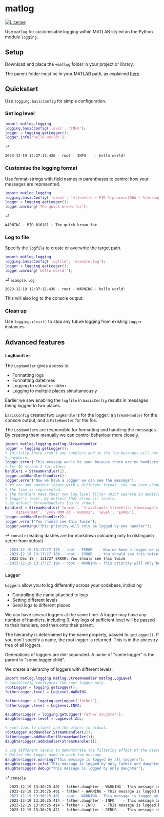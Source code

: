 # matlog

[![License](https://img.shields.io/badge/License-Apache_2.0-blue.svg)](https://opensource.org/licenses/Apache-2.0)

Use `matlog` for customisable logging within MATLAB styled on the Python module [`logging`](https://docs.python.org/3/library/logging.html).

## Setup
Download and place the `+matlog` folder in your project or library.

The parent folder must be in your MATLAB path, as explained [here](https://uk.mathworks.com/help/matlab/matlab_oop/scoping-classes-with-packages.html#brfynt_-3).

## Quickstart

Use `logging.basicConfig` for simple configuration.

### Set log level
```matlab
import matlog.logging
logging.basicConfig('level', 'INFO');
logger = logging.getLogger();
logger.info('hello world!');
```
⏎
```
2023-12-19 12:37:12.430 - root - INFO    - hello world!
```

### Customise the logging format

Use format-strings with field names in parentheses to control how your messages are represented.
```matlab
import matlog.logging
logging.basicConfig('format', '%(level)s ~ PID %(process)06d ~ %(message)s');
logger = logging.getLogger();
logger.warning('The quick brown fox');
```
⏎
```
WARNING ~ PID 016181 ~ The quick brown fox
```

### Log to file

Specify the `logfile` to create or overwrite the target path.
```matlab
import matlog.logging
logging.basicConfig('logfile', 'example.log');
logger = logging.getLogger();
logger.warning('hello world!');
```
⏎
`example.log`
```
2023-12-19 12:37:12.430 - root - WARNING - hello world!
```
This will also log to the console output.

### Clean up

Use `logging.clear()` to stop any future logging from existing `Logger` instances.

## Advanced features

### `LogHandler`

The `LogHandler` gives access to:
- Formatting logs
- Formatting datetimes
- Logging to stdout or stderr
- Logging to mulitple places simultaneously

Earlier we saw enabling the `logfile` in `basicConfig` results in messages being logged to two places.

`basicConfig` created two `LogHandler`s for the logger: a `StreamHandler` for the console output, and a `FileHandler` for the file.

The `LogHandler`s are responsible for formatting and handling the messages. By creating them manually we can control behaviour more closely.

```matlab
import matlog.logging matlog.StreamHandler
logger = logging.getLogger();
% Initially there aren't any handlers and so the log messages will not go
% anywhere.
logger.error("This message won't be seen because there are no handlers");
% Set IO stream 2 for stderr
handler1 = StreamHandler(2);
logger.addHandler(handler1);
logger.error("Now we have a logger we can see the message");
% We can add another logger with a different format. You can even change how
% the time is represented.
% The handlers have their own log level filter which operate in addition to the
% logger's level. By default they allow all levels.
% By default StreamHandlers log to stdout.
handler2 = StreamHandler('format', '%(asctime)s %(level)s: %(message)s',...
    'dateFormat', 'yyyy MMM dd - HHmmss', 'level', 'ERROR');
logger.addHandler(handler2);
logger.error("You should see this twice");
logger.warning("This priority will only be logged by one handler");
```
⏎ `console` (leading dashes are for markdown colouring only to distinguish stderr from stdout)
```diff
- 2023-12-19 13:17:27.175 - root - ERROR   - Now we have a logger we can see the message
- 2023-12-19 13:17:27.188 - root - ERROR   - You should see this twice
  2023 Dec 19 - 131727 ERROR: You should see this twice
- 2023-12-19 13:17:27.196 - root - WARNING - This priority will only be logged by one handler
```

### `Logger`

`Loggers` allow you to log differently across your codebase, including
- Controlling the name attached to logs
- Setting different levels
- Send logs to different places

We can have several loggers at the same time. A logger may have any number of
handlers, including 0.
Any logs of sufficient level will be passed to their handlers, and then onto
their parent.

The hierarchy is determined by the name property, passed to `getLogger()`.
If you don't specify a name, the root logger is returned. This is in the
ancestry tree of all loggers.

Generations of loggers are dot-separated. A name of "some.logger" is the
parent to "some.logger.child".

We create a hierarchy of loggers with different levels.

```matlab
import matlog.logging matlog.StreamHandler matlog.LogLevel
% basicConfig configures the root logger only.
rootLogger = logging.getLogger();
fatherLogger.level = LogLevel.WARNING;

fatherLogger = logging.getLogger('father');
fatherLogger.level = LogLevel.INFO;

daughterLogger = logging.getLogger('father.daughter');
daughterLogger.level = LogLevel.ALL;

% root logs to stderr and the others to stdout.
rootLogger.addHandler(StreamHandler(2));
fatherLogger.addHandler(StreamHandler());
daughterLogger.addHandler(StreamHandler());

% Log different levels to demonstrate the filtering effect of the hierarchy.
% Notice the logger name in each log message.
daughterLogger.warning("This message is logged by all loggers");
daughterLogger.info("This message is logged by only father and daughter");
daughterLogger.debug("This message is logged by only daughter");
```
⏎ `console`
```diff
  2023-12-19 13:30:25.401 - father.daughter - WARNING - This message is logged by all loggers
  2023-12-19 13:30:25.401 - father - WARNING - This message is logged by all loggers
- 2023-12-19 13:30:25.401 - root - WARNING - This message is logged by all loggers
  2023-12-19 13:30:25.414 - father.daughter - INFO    - This message is logged by only father and daughter
  2023-12-19 13:30:25.414 - father - INFO    - This message is logged by only father and daughter
  2023-12-19 13:30:25.421 - father.daughter - DEBUG   - This message is logged by only daughter
```
